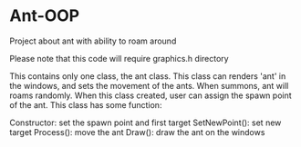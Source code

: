 # Ant-OOP
Project about ant with ability to roam around



Please note that this code will require graphics.h directory

This contains only one class, the ant class. This class can renders 'ant' in the windows, and sets the movement of the ants. When summons, ant will roams randomly. When this class created, user can assign the spawn point of the ant.
This class has some function:

Constructor: set the spawn point and first target
SetNewPoint(): set new target
Process(): move the ant
Draw(): draw the ant on the windows
